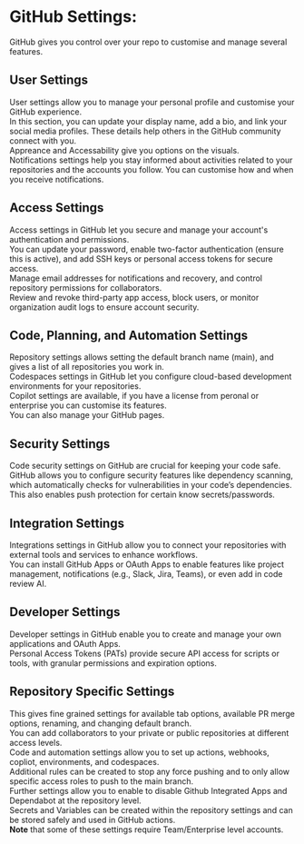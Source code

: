 
# GitHub Settings:

GitHub gives you control over your repo to customise and manage several features.

## User Settings
User settings allow you to manage your personal profile and customise your GitHub experience.  
In this section, you can update your display name, add a bio, and link your social media profiles. These details help others in the GitHub community connect with you.  
Appreance and Accessability give you options on the visuals.  
Notifications settings help you stay informed about activities related to your repositories and the accounts you follow. You can customise how and when you receive notifications.

## Access Settings
Access settings in GitHub let you secure and manage your account's authentication and permissions.  
You can update your password, enable two-factor authentication (ensure this is active), and add SSH keys or personal access tokens for secure access.  
Manage email addresses for notifications and recovery, and control repository permissions for collaborators.  
Review and revoke third-party app access, block users, or monitor organization audit logs to ensure account security.  

## Code, Planning, and Automation Settings
Repository settings allows setting the default branch name (main), and gives a list of all repositories you work in.  
Codespaces settings in GitHub let you configure cloud-based development environments for your repositories.  
Copilot settings are available, if you have a license from peronal or enterprise you can customise its features.  
You can also manage your GitHub pages.  

## Security Settings
Code security settings on GitHub are crucial for keeping your code safe.  
GitHub allows you to configure security features like dependency scanning, which automatically checks for vulnerabilities in your code’s dependencies.  
This also enables push protection for certain know secrets/passwords.

## Integration Settings
Integrations settings in GitHub allow you to connect your repositories with external tools and services to enhance workflows.  
You can install GitHub Apps or OAuth Apps to enable features like project management, notifications (e.g., Slack, Jira, Teams), or even add in code review AI.  

## Developer Settings
Developer settings in GitHub enable you to create and manage your own applications and OAuth Apps.  
Personal Access Tokens (PATs) provide secure API access for scripts or tools, with granular permissions and expiration options.

## Repository Specific Settings
This gives fine grained settings for available tab options, available PR merge options, renaming, and changing default branch.  
You can add collaborators to your private or public repositories at different access levels.  
Code and automation settings allow you to set up actions, webhooks, copliot, environments, and codespaces.  
Additional rules can be created to stop any force pushing and to only allow specific access roles to push to the main branch.  
Further settings allow you to enable to disable Github Integrated Apps and Dependabot at the repository level.  
Secrets and Variables can be created within the repository settings and can be stored safely and used in GitHub actions.  
**Note** that some of these settings require Team/Enterprise level accounts.